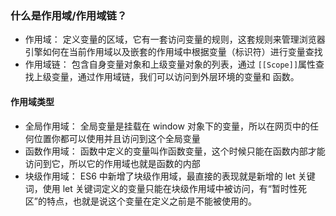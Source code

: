 ### 什么是作用域/作用域链？
- 作用域： 定义变量的区域，它有一套访问变量的规则，这套规则来管理浏览器引擎如何在当前作用域以及嵌套的作用域中根据变量（标识符）进行变量查找
- 作用域链： 包含自身变量对象和上级变量对象的列表，通过 `[[Scope]]`属性查找上级变量，通过作用域链，我们可以访问到外层环境的变量和 函数。

#### 作用域类型
- 全局作用域： 全局变量是挂载在 window 对象下的变量，所以在网页中的任何位置你都可以使用并且访问到这个全局变量
- 函数作用域： 函数中定义的变量叫作函数变量，这个时候只能在函数内部才能访问到它，所以它的作用域也就是函数的内部
- 块级作用域： ES6 中新增了块级作用域，最直接的表现就是新增的 let 关键词，使用 let 关键词定义的变量只能在块级作用域中被访问，有“暂时性死区”的特点，也就是说这个变量在定义之前是不能被使用的。